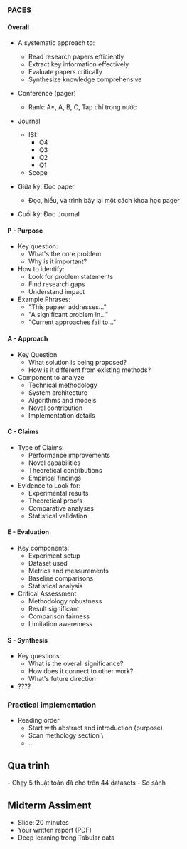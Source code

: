 <H3>PACES</H3>

<h4>Overall</h4>

- A systematic approach to:
    - Read research papers efficiently
    - Extract key information effectively
    - Evaluate papers critically
    - Synthesize knowledge comprehensive 

- Conference (pager)
    - Rank: A*, A, B, C, Tạp chí trong nước 

- Journal 
    - ISI:
        - Q4
        - Q3
        - Q2
        - Q1
    - Scope


- Giữa kỳ: Đọc paper
    - Đọc, hiểu, và trình bày lại một cách khoa học pager
- Cuối kỳ: Đọc Journal

<h4>P - Purpose</h4>

- Key question:
    - What's the core problem
    - Why is it important?
- How to identify:
    - Look for problem statements
    - Find research gaps
    - Understand impact
- Example Phrases:
    - "This papaer addresses..."
    - "A significant problem in..."
    - "Current approaches fail to..."

<h4>A - Approach</h4>

- Key Question
    - What solution is being proposed?
    - How is it different from existing methods?
- Component to analyze
    - Technical methodology
    - System architecture
    - Algorithms and models
    - Novel contribution
    - Implementation details

<h4>C - Claims</h4>

- Type of Claims:
    - Performance improvements
    - Novel capabilities
    - Theoretical contributions
    - Empirical findings
- Evidence to Look for:
    - Experimental results
    - Theoretical proofs
    - Comparative analyses
    - Statistical validation

<h4>E - Evaluation</h4>

- Key components:
    - Experiment setup
    - Dataset used
    - Metrics and measurements
    - Baseline comparisons
    - Statistical analysis
- Critical Assessment
    - Methodology robustness
    - Result significant
    - Comparison fairness
    - Limitation awaremess

<h4>S - Synthesis</h4>

- Key questions:
    - What is the overall significance?
    - How does it connect to other work?
    - What's future direction
- ????


<h3>Practical implementation</h3>

- Reading order
    - Start with abstract and introduction (purpose)
    - Scan methology section \
    - ...



<H2> Qua trinh </H2>
- Chạy 5 thuật toán đã cho trên 44 datasets
- So sánh

<H2> Midterm Assiment</H2>

- Slide: 20 minutes
- Your written report (PDF)
- Deep learning trong Tabular data
